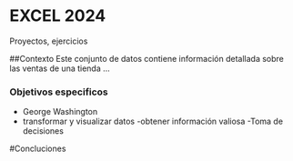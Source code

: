 # EXCEL 2024
Proyectos, ejercicios


##Contexto
Este conjunto de datos contiene información detallada sobre las ventas de una tienda ...

### Objetivos especificos

- George Washington
- transformar y visualizar datos
-obtener información valiosa
-Toma de decisiones

#Concluciones

